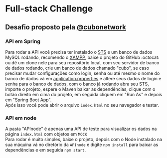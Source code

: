 # Full-stack Challenge 
## Desafio proposto pela [@cubonetwork](https://github.com/cubonetwork)
### API em Spring
Para rodar a API você precisa ter instalado o [STS](https://spring.io/tools) e um banco de dados MySQL rodando, 
recomendo o [XAMPP](https://www.apachefriends.org/download.html), baixe o projeto do GitHub :octocat: ou dê um clone nele para seu 
repositório local, com seu servidor de banco de dados rodando, 
crie um banco de dados chamado "cubo", se caso precisar mudar configurações como login, senha ou até mesmo o nome do banco de dados
vá em [application.properties](https://github.com/MrS4w/fullstack-challenge/blob/master/server/src/main/resources/application.properties)
e altere seus dados de login e senha para o banco de dados, com o banco já rodando abra seu STS, importe o projeto,
espere o Maven baixar as dependências, clique com o botão direito em cima do projeto, em seguida cliquem em "Run As" e
depois em "Spring Boot App".<br>
Após isso você pode abrir o arquivo <code>index.html</code> no seu navegador e testar.
### API em node
A pasta "APInode" é apenas uma API de teste para visualizar os dados na página <code>index.html</code> com objetos em <code>MOCK</code><br>
Para rodar é muito simples, baixe o projeto, depois com o Node instalado na sua máquina vá no diretório da 
<code>APInode</code> e digite <code>npm install</code>
para baixar as dependências e em seguida <code>npm start</code>.
